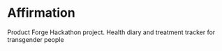 # Affirmation

Product Forge Hackathon project. Health diary and treatment tracker for transgender people 
